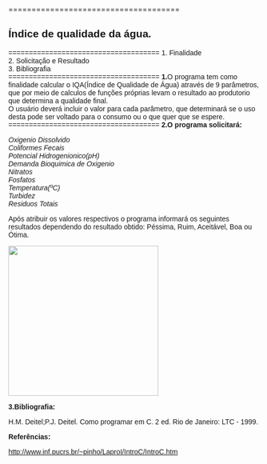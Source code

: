 =====================================
<h2><font face="Arial"><b>Índice de qualidade da água.</b></h2>
=====================================
1. Finalidade</br>
2. Solicitação e Resultado</br>
3. Bibliografia</br>
=====================================
<b>1.</b>O programa tem como finalidade calcular o IQA(Índice de Qualidade de Água) através de 9 parâmetros, que por meio de calculos de funções próprias levam o resultado ao produtorio que determina a qualidade final.</br>
O usuário deverá incluir o valor para cada parâmetro, que determinará se o uso desta pode ser voltado para o consumo ou o que quer que se espere.</br>
=====================================
<b>2.O programa solicitará:</b>

<i><p>Oxigenio Dissolvido</br>
Coliformes Fecais</br>
Potencial Hidrogenionico(pH)</br>
Demanda Bioquimica de Oxigenio</br>
Nitratos</br>
Fosfatos</br>
Temperatura(ºC)</br>
Turbidez</br>
Residuos Totais</br></i>

Após atribuir os valores respectivos o programa informará os seguintes resultados dependendo do resultado obtido: Péssima, Ruim, Aceitável, Boa ou Ótima.</br>

<img src="https://under-linux.org/attachment.php?attachmentid=56629&d=1420575002" width="300" height="300">

<b>3.Bibliografia:</b>

H.M. Deitel;P.J. Deitel. Como programar em C. 2 ed. Rio de Janeiro: LTC -  1999.

<b>Referências:</b>

http://www.inf.pucrs.br/~pinho/LaproI/IntroC/IntroC.htm </font>




